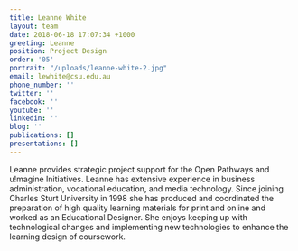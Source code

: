 ```yaml
---
title: Leanne White
layout: team
date: 2018-06-18 17:07:34 +1000
greeting: Leanne
position: Project Design
order: '05'
portrait: "/uploads/leanne-white-2.jpg"
email: lewhite@csu.edu.au
phone_number: ''
twitter: ''
facebook: ''
youtube: ''
linkedin: ''
blog: ''
publications: []
presentations: []
---
```

Leanne provides strategic project support for the Open Pathways and u!magine Initiatives. Leanne has extensive experience in business administration, vocational education, and media technology. Since joining Charles Sturt University in 1998 she has produced and coordinated the preparation of high quality learning materials for print and online and worked as an Educational Designer. She enjoys keeping up with technological changes and implementing new technologies to enhance the learning design of coursework.
